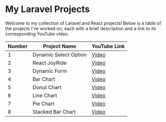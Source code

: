 # My Laravel Projects

Welcome to my collection of Laravel and React projects! Below is a table of the projects I've worked on, each with a brief description and a link to its corresponding YouTube video.

| Number | Project Name                            | YouTube Link                          |
|--------|-----------------------------------------|---------------------------------------|
| 1      | Dynamic Select Option                   | [Video](https://youtu.be/3WPWzZo117U) |
| 2      | React JoyRide                           | [Video](https://youtu.be/Ed8rJ-eNEZ8) |
| 3      | Dynamic Form                            | [Video](https://youtu.be/GcLxVoo6b9o) |
| 4      | Bar Chart                               | [Video](https://youtu.be/Weowf4o8aUs) |
| 5      | Donut Chart                             | [Video](https://youtu.be/9Cwp4cUof88) |
| 6      | Line Chart                              | [Video](https://youtu.be/r0DX7YJBOCI) |
| 7      | Pie Chart                               | [Video](https://youtu.be/EBGs9XfYsIc) |
| 8      | Stacked Bar Chart                       | [Video](https://youtu.be/sFseTb9M3Sk) |

